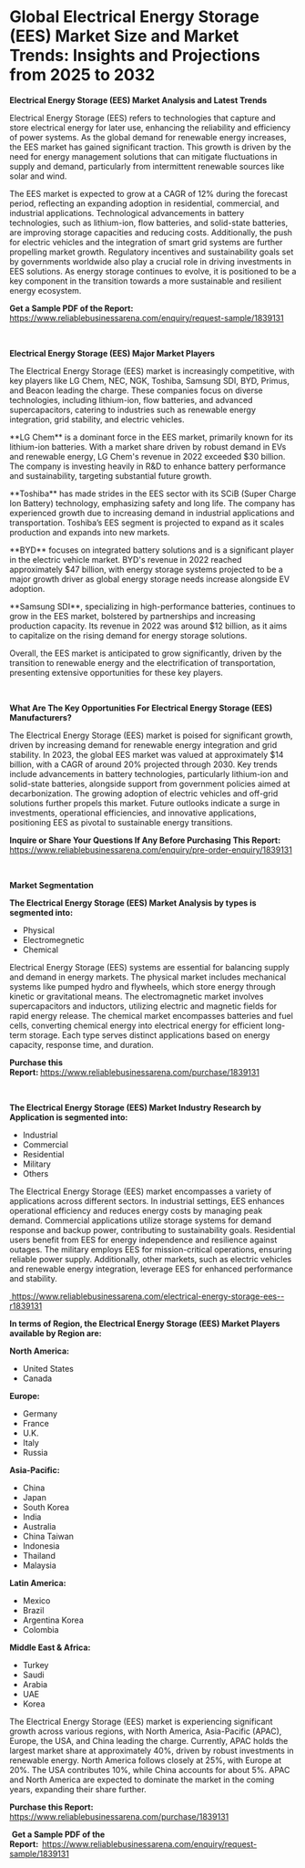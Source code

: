 <p><h1>Global Electrical Energy Storage (EES) Market Size and Market Trends: Insights and Projections from 2025 to 2032</h1></p><p><strong>Electrical Energy Storage (EES) Market Analysis and Latest Trends</strong></p>
<p><p>Electrical Energy Storage (EES) refers to technologies that capture and store electrical energy for later use, enhancing the reliability and efficiency of power systems. As the global demand for renewable energy increases, the EES market has gained significant traction. This growth is driven by the need for energy management solutions that can mitigate fluctuations in supply and demand, particularly from intermittent renewable sources like solar and wind.</p><p>The EES market is expected to grow at a CAGR of 12% during the forecast period, reflecting an expanding adoption in residential, commercial, and industrial applications. Technological advancements in battery technologies, such as lithium-ion, flow batteries, and solid-state batteries, are improving storage capacities and reducing costs. Additionally, the push for electric vehicles and the integration of smart grid systems are further propelling market growth. Regulatory incentives and sustainability goals set by governments worldwide also play a crucial role in driving investments in EES solutions. As energy storage continues to evolve, it is positioned to be a key component in the transition towards a more sustainable and resilient energy ecosystem.</p></p>
<p><strong>Get a Sample PDF of the Report:&nbsp;</strong> <a href="https://www.reliablebusinessarena.com/enquiry/request-sample/1839131?utm_campaign=2639&utm_medium=2&utm_source=Github&utm_content=ia&utm_term=16042025&utm_id=electrical-energy-storage-ees">https://www.reliablebusinessarena.com/enquiry/request-sample/1839131</a></p>
<p>&nbsp;</p>
<p><strong>Electrical Energy Storage (EES) Major Market Players</strong></p>
<p><p>The Electrical Energy Storage (EES) market is increasingly competitive, with key players like LG Chem, NEC, NGK, Toshiba, Samsung SDI, BYD, Primus, and Beacon leading the charge. These companies focus on diverse technologies, including lithium-ion, flow batteries, and advanced supercapacitors, catering to industries such as renewable energy integration, grid stability, and electric vehicles.</p><p>**LG Chem** is a dominant force in the EES market, primarily known for its lithium-ion batteries. With a market share driven by robust demand in EVs and renewable energy, LG Chem's revenue in 2022 exceeded $30 billion. The company is investing heavily in R&D to enhance battery performance and sustainability, targeting substantial future growth.</p><p>**Toshiba** has made strides in the EES sector with its SCiB (Super Charge Ion Battery) technology, emphasizing safety and long life. The company has experienced growth due to increasing demand in industrial applications and transportation. Toshiba’s EES segment is projected to expand as it scales production and expands into new markets.</p><p>**BYD** focuses on integrated battery solutions and is a significant player in the electric vehicle market. BYD's revenue in 2022 reached approximately $47 billion, with energy storage systems projected to be a major growth driver as global energy storage needs increase alongside EV adoption.</p><p>**Samsung SDI**, specializing in high-performance batteries, continues to grow in the EES market, bolstered by partnerships and increasing production capacity. Its revenue in 2022 was around $12 billion, as it aims to capitalize on the rising demand for energy storage solutions.</p><p>Overall, the EES market is anticipated to grow significantly, driven by the transition to renewable energy and the electrification of transportation, presenting extensive opportunities for these key players.</p></p>
<p>&nbsp;</p>
<p><strong>What Are The Key Opportunities For Electrical Energy Storage (EES) Manufacturers?</strong></p>
<p><p>The Electrical Energy Storage (EES) market is poised for significant growth, driven by increasing demand for renewable energy integration and grid stability. In 2023, the global EES market was valued at approximately $14 billion, with a CAGR of around 20% projected through 2030. Key trends include advancements in battery technologies, particularly lithium-ion and solid-state batteries, alongside support from government policies aimed at decarbonization. The growing adoption of electric vehicles and off-grid solutions further propels this market. Future outlooks indicate a surge in investments, operational efficiencies, and innovative applications, positioning EES as pivotal to sustainable energy transitions.</p></p>
<p><strong>Inquire or Share Your Questions If Any Before Purchasing This Report:</strong> <a href="https://www.reliablebusinessarena.com/enquiry/pre-order-enquiry/1839131?utm_campaign=2639&utm_medium=2&utm_source=Github&utm_content=ia&utm_term=16042025&utm_id=electrical-energy-storage-ees">https://www.reliablebusinessarena.com/enquiry/pre-order-enquiry/1839131</a></p>
<p>&nbsp;</p>
<p><strong>Market Segmentation</strong></p>
<p><strong>The Electrical Energy Storage (EES) Market Analysis by types is segmented into:</strong></p>
<p><ul><li>Physical</li><li>Electromegnetic</li><li>Chemical</li></ul></p>
<p><p>Electrical Energy Storage (EES) systems are essential for balancing supply and demand in energy markets. The physical market includes mechanical systems like pumped hydro and flywheels, which store energy through kinetic or gravitational means. The electromagnetic market involves supercapacitors and inductors, utilizing electric and magnetic fields for rapid energy release. The chemical market encompasses batteries and fuel cells, converting chemical energy into electrical energy for efficient long-term storage. Each type serves distinct applications based on energy capacity, response time, and duration.</p></p>
<p><strong>Purchase this Report:&nbsp;</strong><a href="https://www.reliablebusinessarena.com/purchase/1839131?utm_campaign=2639&utm_medium=2&utm_source=Github&utm_content=ia&utm_term=16042025&utm_id=electrical-energy-storage-ees">https://www.reliablebusinessarena.com/purchase/1839131</a></p>
<p>&nbsp;</p>
<p><strong>The Electrical Energy Storage (EES) Market Industry Research by Application is segmented into:</strong></p>
<p><ul><li>Industrial</li><li>Commercial</li><li>Residential</li><li>Military</li><li>Others</li></ul></p>
<p><p>The Electrical Energy Storage (EES) market encompasses a variety of applications across different sectors. In industrial settings, EES enhances operational efficiency and reduces energy costs by managing peak demand. Commercial applications utilize storage systems for demand response and backup power, contributing to sustainability goals. Residential users benefit from EES for energy independence and resilience against outages. The military employs EES for mission-critical operations, ensuring reliable power supply. Additionally, other markets, such as electric vehicles and renewable energy integration, leverage EES for enhanced performance and stability.</p></p>
<p><a href="https://www.reliablebusinessarena.com/electrical-energy-storage-ees--r1839131?utm_campaign=2639&utm_medium=2&utm_source=Github&utm_content=ia&utm_term=16042025&utm_id=electrical-energy-storage-ees">&nbsp;https://www.reliablebusinessarena.com/electrical-energy-storage-ees--r1839131</a></p>
<p><strong>In terms of Region, the Electrical Energy Storage (EES) Market Players available by Region are:</strong></p>
<p>
    <p> <strong> North America: </strong>
        <ul>
            <li>United States</li>
            <li>Canada</li>
        </ul>
        </p> 
    <p> <strong> Europe: </strong>
        <ul>
            <li>Germany</li>
            <li>France</li>
            <li>U.K.</li>
            <li>Italy</li>
            <li>Russia</li>
        </ul>
        </p> 
    <p> <strong> Asia-Pacific: </strong>
        <ul>
            <li>China</li>
            <li>Japan</li>
            <li>South Korea</li>
            <li>India</li>
            <li>Australia</li>
            <li>China Taiwan</li>
            <li>Indonesia</li>
            <li>Thailand</li>
            <li>Malaysia</li>
        </ul>
        </p> 
    <p> <strong> Latin America: </strong>
        <ul>
            <li>Mexico</li>
            <li>Brazil</li>
            <li>Argentina Korea</li>
            <li>Colombia</li>
        </ul>
        </p> 
    <p> <strong> Middle East & Africa: </strong>
        <ul>
            <li>Turkey</li>
            <li>Saudi</li>
            <li>Arabia</li>
            <li>UAE</li>
            <li>Korea</li>
        </ul>
    </p>
    </p>
<p><p>The Electrical Energy Storage (EES) market is experiencing significant growth across various regions, with North America, Asia-Pacific (APAC), Europe, the USA, and China leading the charge. Currently, APAC holds the largest market share at approximately 40%, driven by robust investments in renewable energy. North America follows closely at 25%, with Europe at 20%. The USA contributes 10%, while China accounts for about 5%. APAC and North America are expected to dominate the market in the coming years, expanding their share further.</p></p>
<p><strong>Purchase this Report: </strong><a href="https://www.reliablebusinessarena.com/purchase/1839131?utm_campaign=2639&utm_medium=2&utm_source=Github&utm_content=ia&utm_term=16042025&utm_id=electrical-energy-storage-ees">https://www.reliablebusinessarena.com/purchase/1839131</a></p>
<p>&nbsp;<strong>Get a Sample PDF of the Report:&nbsp;&nbsp;</strong><a href="https://www.reliablebusinessarena.com/enquiry/request-sample/1839131?utm_campaign=2639&utm_medium=2&utm_source=Github&utm_content=ia&utm_term=16042025&utm_id=electrical-energy-storage-ees">https://www.reliablebusinessarena.com/enquiry/request-sample/1839131</a></p>
<p><strong></strong></p>
<p><p></p><p></p><p></p></p>